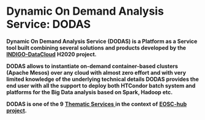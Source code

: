 # Dynamic On Demand Analysis Service: DODAS

**Dynamic On Demand Analysis Service \(DODAS\) is a Platform as a Service tool built combining several solutions and products developed by the** [**INDIGO-DataCloud**](https://www.indigo-datacloud.eu/) **H2020 project.**

**DODAS allows to instantiate on-demand container-based clusters \(Apache Mesos\) over any cloud with almost zero effort and with very limited knowledge of the underlying technical details DODAS provides the end user with all the support to deploy both HTCondor batch system and platforms for the Big Data analysis based on Spark, Hadoop etc.**

**DODAS is one of the 9** [**Thematic Services** ](https://marketplace.eosc-hub.eu/thematic-services/92-dodas.html)**in the context of** [**EOSC-hub project**](https://www.eosc-hub.eu/)**.** 

